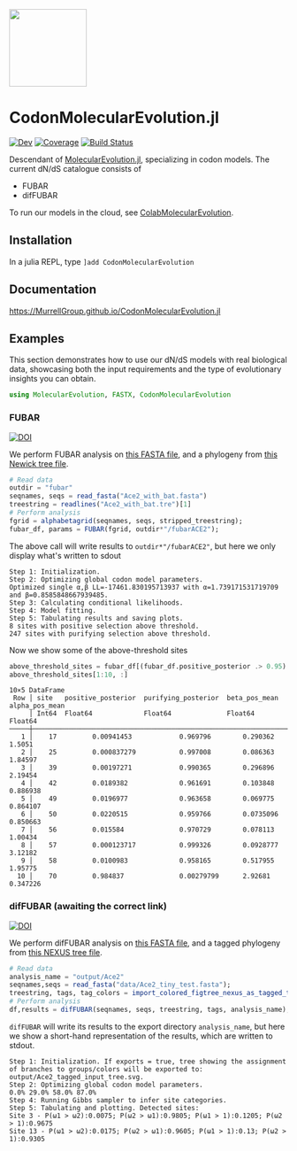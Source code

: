 <img src="https://user-images.githubusercontent.com/1152087/188331266-5e03565b-00a7-490c-a616-50598ca46010.png" width="140">

# CodonMolecularEvolution.jl

<!---[![Stable](https://img.shields.io/badge/docs-stable-blue.svg)](https://MurrellGroup.github.io/CodonMolecularEvolution.jl/stable/)--->
[![Dev](https://img.shields.io/badge/docs-dev-blue.svg)](https://MurrellGroup.github.io/CodonMolecularEvolution.jl/dev/)
[![Coverage](https://codecov.io/gh/MurrellGroup/CodonMolecularEvolution.jl/branch/main/graph/badge.svg)](https://codecov.io/gh/MurrellGroup/CodonMolecularEvolution.jl)
[![Build Status](https://github.com/MurrellGroup/CodonMolecularEvolution.jl/actions/workflows/CI.yml/badge.svg?branch=main)](https://github.com/MurrellGroup/CodonMolecularEvolution.jl/actions/workflows/CI.yml?query=branch%3Amain)

Descendant of [MolecularEvolution.jl](https://github.com/MurrellGroup/MolecularEvolution.jl), specializing in codon models. The current dN/dS catalogue consists of

- FUBAR
- difFUBAR

To run our models in the cloud, see [ColabMolecularEvolution](https://github.com/MurrellGroup/ColabMolecularEvolution).
## Installation
In a julia REPL, type
`]add CodonMolecularEvolution`

## Documentation
https://MurrellGroup.github.io/CodonMolecularEvolution.jl
## Examples
This section demonstrates how to use our dN/dS models with real biological data, showcasing both the input requirements and the type of evolutionary insights you can obtain.
```julia
using MolecularEvolution, FASTX, CodonMolecularEvolution
```
### FUBAR
<a href="https://academic.oup.com/mbe/article/30/5/1196/998247">
    <img src="https://img.shields.io/badge/DOI-10.1093%2Fmolbev%2Fmst030-blue.svg" alt="DOI"/>
</a>

We perform FUBAR analysis on [this FASTA file](https://raw.githubusercontent.com/MurrellGroup/CodonMolecularEvolution.jl/main/test/data/Ace2_with_bat/Ace2_with_bat.fasta), and a phylogeny from [this Newick tree file](https://raw.githubusercontent.com/MurrellGroup/CodonMolecularEvolution.jl/main/test/data/Ace2_with_bat/Ace2_with_bat.tre).
```julia
# Read data
outdir = "fubar"
seqnames, seqs = read_fasta("Ace2_with_bat.fasta")
treestring = readlines("Ace2_with_bat.tre")[1]
# Perform analysis
fgrid = alphabetagrid(seqnames, seqs, stripped_treestring);
fubar_df, params = FUBAR(fgrid, outdir*"/fubarACE2");
```
The above call will write results to `outdir*"/fubarACE2"`, but here we only display what's written to sdout
```
Step 1: Initialization.
Step 2: Optimizing global codon model parameters.
Optimized single α,β LL=-17461.830195713937 with α=1.739171531719709 and β=0.8585848667939485.
Step 3: Calculating conditional likelihoods.
Step 4: Model fitting.
Step 5: Tabulating results and saving plots.
8 sites with positive selection above threshold.
247 sites with purifying selection above threshold.
```
Now we show some of the above-threshold sites
```julia
above_threshold_sites = fubar_df[(fubar_df.positive_posterior .> 0.95) .| (fubar_df.purifying_posterior .> 0.95), :]
above_threshold_sites[1:10, :]
```
```
10×5 DataFrame
 Row │ site   positive_posterior  purifying_posterior  beta_pos_mean  alpha_pos_mean 
     │ Int64  Float64             Float64              Float64        Float64        
─────┼───────────────────────────────────────────────────────────────────────────────
   1 │    17         0.00941453            0.969796        0.290362         1.5051
   2 │    25         0.000837279           0.997008        0.086363         1.84597
   3 │    39         0.00197271            0.990365        0.296896         2.19454
   4 │    42         0.0189382             0.961691        0.103848         0.886938
   5 │    49         0.0196977             0.963658        0.069775         0.864107
   6 │    50         0.0220515             0.959766        0.0735096        0.850663
   7 │    56         0.015584              0.970729        0.078113         1.00434
   8 │    57         0.000123717           0.999326        0.0928777        3.12182
   9 │    58         0.0100983             0.958165        0.517955         1.95775
  10 │    70         0.984837              0.00279799      2.92681          0.347226
```
### difFUBAR (awaiting the correct link)
<a href="https://academic.oup.com/mbe/article/30/5/1196/998247">
    <img src="https://img.shields.io/badge/DOI-10.1093%2Fmolbev%2Fmst030-blue.svg" alt="DOI"/>
</a>

We perform difFUBAR analysis on [this FASTA file](https://raw.githubusercontent.com/MurrellGroup/CodonMolecularEvolution.jl/main/test/data/Ace2_no_background/Ace2_tiny_test.fasta), and a tagged phylogeny from [this NEXUS tree file](https://raw.githubusercontent.com/MurrellGroup/CodonMolecularEvolution.jl/main/test/data/Ace2_no_background/Ace2_no_background.nex).
```julia
# Read data
analysis_name = "output/Ace2"
seqnames,seqs = read_fasta("data/Ace2_tiny_test.fasta");
treestring, tags, tag_colors = import_colored_figtree_nexus_as_tagged_tree("data/Ace2_no_background.nex")
# Perform analysis
df,results = difFUBAR(seqnames, seqs, treestring, tags, analysis_name);
```
`difFUBAR` will write its results to the export directory `analysis_name`,
but here we show a short-hand representation of the results, which are written to stdout.

```
Step 1: Initialization. If exports = true, tree showing the assignment of branches to groups/colors will be exported to: output/Ace2_tagged_input_tree.svg.
Step 2: Optimizing global codon model parameters.
0.0% 29.0% 58.0% 87.0% 
Step 4: Running Gibbs sampler to infer site categories.
Step 5: Tabulating and plotting. Detected sites:
Site 3 - P(ω1 > ω2):0.0075; P(ω2 > ω1):0.9805; P(ω1 > 1):0.1205; P(ω2 > 1):0.9675
Site 13 - P(ω1 > ω2):0.0175; P(ω2 > ω1):0.9605; P(ω1 > 1):0.13; P(ω2 > 1):0.9305
```
